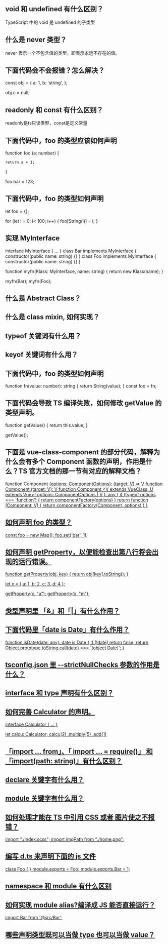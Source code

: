 
## void 和 undefined 有什么区别？
TypeScript 中的 void 是 undefined 的子类型

## 什么是 never 类型？
never 表示一个不包含值的类型，即表示永远不存在的值。

## 下面代码会不会报错？怎么解决？
const obj = {
    a: 1,
    b: 'string',
};
  
obj.c = null;

## readonly 和 const 有什么区别？
readonly是ts只读类型，const是定义常量

## 下面代码中，foo 的类型应该如何声明
function foo (a: number) {
 
    return a + 1;
 
}
 
foo.bar = 123;

## 下面代码中，foo 的类型如何声明
let foo = {};
  
for (let i = 0; i< 100; i++) {
    foo[String(i)] = i;
}

## 实现 MyInterface
interface MyInterface {
    ...
}
class Bar implements MyInterface {
    constructor(public name: string) {}
}
class Foo implements MyInterface {
    constructor(public name: string) {}
}
  
function myfn(Klass: MyInterface, name: string) {
    return new Klass(name);
}
  
myfn(Bar);
myfn(Foo);

## 什么是 Abstract Class？

## 什么是 class mixin, 如何实现？

## typeof 关键词有什么用？

## keyof 关键词有什么用？

## 下面代码中，foo 的类型如何声明
function fn(value: number): string {
    return String(value);
}
const foo = fn;

## 下面代码会导致 TS 编译失败，如何修改 getValue 的类型声明。
function getValue() {
    return this.value;
}
  
getValue();

## 下面是 vue-class-component 的部分代码，解释为什么会有多个 Component 函数的声明，作用是什么？TS 官方文档的那一节有对应的解释文档？
function Component <U extends Vue>(options: ComponentOptions<U>): <V extends VueClass>(target: V) => V
function Component <V extends VueClass>(target: V): V
function Component <V extends VueClass, U extends Vue>(
 options: ComponentOptions<U> | V
): any {
  if (typeof options === 'function') {
    return componentFactory(options)
  }
  return function (Component: V) {
    return componentFactory(Component, options)
  }
}

## 如何声明 foo 的类型？
const foo = new Map();
foo.set('bar', 1);

## 如何声明 getProperty，以便能检查出第八行将会出现的运行错误。
function getProperty(obj, key) {
    return obj[key].toString();
}
 
let x = { a: 1, b: 2, c: 3, d: 4 };
 
getProperty(x, "a");
getProperty(x, "m");

## 类型声明里 「&」和「|」有什么作用？

## 下面代码里「date is Date」有什么作用？
function isDate(date: any): date is Date {
  if (!date) return false;
  return Object.prototype.toString.call(date) === '[object Date]';
}

## tsconfig.json 里 --strictNullChecks 参数的作用是什么？

## interface 和 type 声明有什么区别？

## 如何完善 Calculator 的声明。
interface Calculator {
    ...
}
 
let calcu: Calculator;
calcu(2)
  .multiply(5)
  .add(1)

## 「import ... from」、「 import ... = require()」 和 「import(path: string)」有什么区别？

## declare 关键字有什么用？

## module 关键字有什么用？

## 如何处理才能在 TS 中引用 CSS 或者 图片使之不报错？
import "./index.scss";
import imgPath from "./home.png";

## 编写 d.ts 来声明下面的 js 文件
class Foo {
}
module.exports = Foo;
module.exports.Bar = 1;

## namespace 和 module 有什么区别

## 如何实现 module alias?编译成 JS 能否直接运行？
import Bar from '@src/Bar';

## 哪些声明类型既可以当做 type 也可以当做 value？
